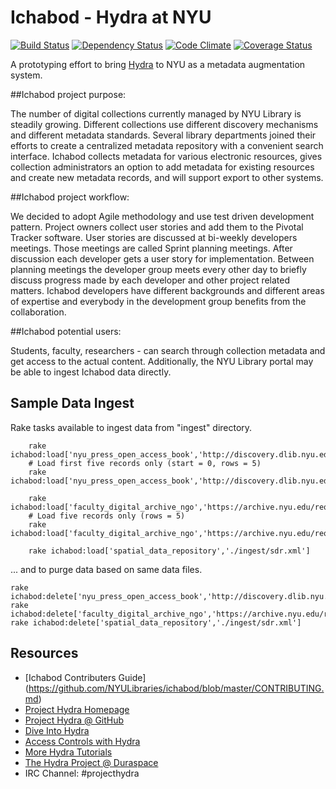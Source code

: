 # Ichabod - Hydra at NYU

[![Build Status](https://travis-ci.org/NYULibraries/ichabod.svg?branch=development)](https://travis-ci.org/NYULibraries/ichabod)
[![Dependency Status](https://gemnasium.com/NYULibraries/ichabod.svg)](https://gemnasium.com/NYULibraries/ichabod)
[![Code Climate](https://codeclimate.com/github/NYULibraries/ichabod.png)](https://codeclimate.com/github/NYULibraries/ichabod)
[![Coverage Status](https://coveralls.io/repos/NYULibraries/ichabod/badge.png?branch=development)](https://coveralls.io/r/NYULibraries/ichabod?branch=development)

A prototyping effort to bring [Hydra](http://projecthydra.org/) to NYU as a metadata augmentation system.

##Ichabod project purpose:

The number of digital collections currently managed by NYU Library is steadily growing.  Different collections use different discovery mechanisms and different metadata standards. Several library departments joined their efforts to create a centralized metadata repository with a convenient search interface. Ichabod collects metadata for various electronic resources, gives collection administrators an option to add metadata for existing resources and create new metadata records, and will support export to other systems.

##Ichabod project workflow:

We decided to adopt Agile methodology and use test driven development pattern. Project owners collect user stories and add them to the Pivotal Tracker software. User stories are discussed at bi-weekly developers meetings. Those meetings are called Sprint planning meetings. After discussion each developer gets a user story for implementation. Between planning meetings the developer group meets every other day to briefly discuss progress made by each developer and other project related matters. Ichabod developers have different backgrounds and different areas of expertise and everybody in the development group benefits from the collaboration.

##Ichabod potential users:

Students, faculty, researchers - can search through collection metadata and get access to the actual content. Additionally, the NYU Library portal may be able to ingest Ichabod data directly.

## Sample Data Ingest

Rake tasks available to ingest data from "ingest" directory.
```
    rake ichabod:load['nyu_press_open_access_book','http://discovery.dlib.nyu.edu:8080/solr3_discovery/nyupress/select']
    # Load first five records only (start = 0, rows = 5)
    rake ichabod:load['nyu_press_open_access_book','http://discovery.dlib.nyu.edu:8080/solr3_discovery/nyupress/select','0','5']
```
```
    rake ichabod:load['faculty_digital_archive_ngo','https://archive.nyu.edu/request','hdl_2451_33605']
    # Load five records only (rows = 5)
    rake ichabod:load['faculty_digital_archive_ngo','https://archive.nyu.edu/request','hdl_2451_33605','5']
```
```
    rake ichabod:load['spatial_data_repository','./ingest/sdr.xml']
```
... and to purge data based on same data files.

    rake ichabod:delete['nyu_press_open_access_book','http://discovery.dlib.nyu.edu:8080/solr3_discovery/nyupress/select']
    rake ichabod:delete['faculty_digital_archive_ngo','https://archive.nyu.edu/request','hdl_2451_33605']
    rake ichabod:delete['spatial_data_repository','./ingest/sdr.xml']

## Resources

* [Ichabod Contributers Guide] (https://github.com/NYULibraries/ichabod/blob/master/CONTRIBUTING.md)
* [Project Hydra Homepage](http://projecthydra.org/)
* [Project Hydra @ GitHub](https://github.com/projecthydra/hydra)
* [Dive Into Hydra](https://github.com/projecthydra/hydra/wiki/Dive-into-Hydra)
* [Access Controls with Hydra](https://github.com/projecthydra/hydra-head/wiki/Access-Controls-with-Hydra)
* [More Hydra Tutorials](https://github.com/projecthydra/hydra/wiki)
* [The Hydra Project @ Duraspace](https://wiki.duraspace.org/display/hydra/The+Hydra+Project)
* IRC Channel: \#projecthydra
